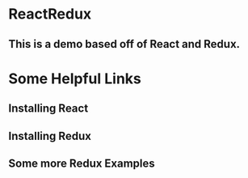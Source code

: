 # ReactRedux
## This is a demo based off of React and Redux.

# Some Helpful Links
## Installing React
## Installing Redux
## Some more Redux Examples
